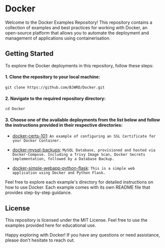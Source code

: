 # Docker

Welcome to the Docker Examples Repository! This repository contains a collection of examples and best practices for working with Docker, an open-source platform that allows you to automate the deployment and management of applications using containerisation.

## Getting Started
To explore the Docker deployments in this repository, follow these steps:

#### 1.	Clone the repository to your local machine:
    git clone https://github.com/BJWRD/Docker.git
  
#### 2. Navigate to the required repository directory:
    cd Docker
  
#### 3. Choose one of the available deployments from the list below and follow the instructions provided in their respective directories:

* [docker-certs-101](https://github.com/BJWRD/Docker/docker-certs-101): `An example of configuring an SSL Certificate for your Docker Container.`

* [docker-mysql-backups](https://github.com/BJWRD/Docker/docker-mysql-backups): `MySQL Database, provisioned and hosted via Docker-Compose. Including a Trivy Image Scan, Docker Secrets implementation, followed by a Database Backup.`

* [docker-simple-webapp-python-flask](https://github.com/BJWRD/Docker/docker-simple-webapp-python-flask): `This is a simple web application using Docker and Python Flask.`

Feel free to explore each example's directory for detailed instructions on how to use Docker. Each example comes with its own README file that provides step-by-step guidance.

## License
This repository is licensed under the MIT License. Feel free to use the examples provided here for educational use.

Happy exploring with Docker! If you have any questions or need assistance, please don't hesitate to reach out.
